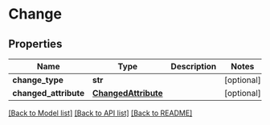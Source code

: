 # Change

## Properties
Name | Type | Description | Notes
------------ | ------------- | ------------- | -------------
**change_type** | **str** |  | [optional] 
**changed_attribute** | [**ChangedAttribute**](ChangedAttribute.md) |  | [optional] 

[[Back to Model list]](../README.md#documentation-for-models) [[Back to API list]](../README.md#documentation-for-api-endpoints) [[Back to README]](../README.md)

